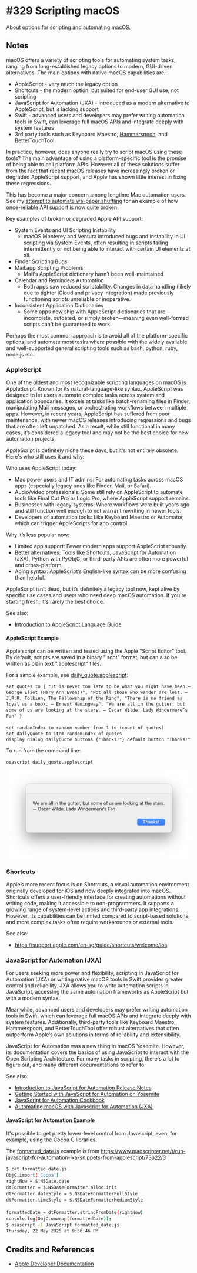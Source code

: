# #329 Scripting macOS

About options for scripting and automating macOS.

## Notes

macOS offers a variety of scripting tools for automating system tasks, ranging from long-established legacy options to modern, GUI-driven alternatives.
The main options with native macOS capabilities are:

* AppleScript - very much the legacy option
* Shortcuts - the modern option, but suited for end-user GUI use, not scripting
* JavaScript for Automation (JXA) - introduced as a modern alternative to AppleScript, but is lacking support
* Swift - advanced users and developers may prefer writing automation tools in Swift, can leverage full macOS APIs and integrate deeply with system features
* 3rd party tools such as Keyboard Maestro, [Hammerspoon](../../hammerspoon/), and BetterTouchTool

In practice, however, does anyone really try to script macOS using these tools?
The main advantage of using a platform-specific tool is the promise of being able to call platform APIs.
However all of these solutions suffer from the fact that recent macOS releases have increasingly broken or degraded AppleScript support,
and Apple has shown little interest in fixing these regressions.

This has become a major concern among longtime Mac automation users.
See my [attempt to automate wallpaper shuffling](../shuffle_wallpaper/)
for an example of how once-reliable API support is now quite broken.

Key examples of broken or degraded Apple API support:

* System Events and UI Scripting Instability
    * macOS Monterey and Ventura introduced bugs and instability in UI scripting via System Events, often resulting in scripts failing intermittently or not being able to interact with certain UI elements at all.
* Finder Scripting Bugs
* Mail.app Scripting Problems
    * Mail's AppleScript dictionary hasn’t been well-maintained
* Calendar and Reminders Automation
    * Both apps saw reduced scriptability. Changes in data handling (likely due to tighter iCloud and privacy integration) made previously functioning scripts unreliable or inoperative.
* Inconsistent Application Dictionaries
    * Some apps now ship with AppleScript dictionaries that are incomplete, outdated, or simply broken—meaning even well-formed scripts can't be guaranteed to work.

Perhaps the most common approach is to avoid all of the platform-specific options, and automate most tasks where possible with the
widely available and well-supported general scripting tools such as bash, python, ruby, node.js etc.

### AppleScript

One of the oldest and most recognizable scripting languages on macOS is AppleScript. Known for its natural-language-like syntax, AppleScript was designed to let users automate complex tasks across system and application boundaries. It excels at tasks like batch-renaming files in Finder, manipulating Mail messages, or orchestrating workflows between multiple apps. However, in recent years, AppleScript has suffered from poor maintenance, with newer macOS releases introducing regressions and bugs that are often left unpatched. As a result, while still functional in many cases, it’s considered a legacy tool and may not be the best choice for new automation projects.

AppleScript is definitely niche these days, but it's not entirely obsolete. Here's who still uses it and why:

Who uses AppleScript today:

* Mac power users and IT admins: For automating tasks across macOS apps (especially legacy ones like Finder, Mail, or Safari).
* Audio/video professionals: Some still rely on AppleScript to automate tools like Final Cut Pro or Logic Pro, where AppleScript support remains.
* Businesses with legacy systems: Where workflows were built years ago and still function well enough to not warrant rewriting in newer tools.
* Developers of automation tools: Like Keyboard Maestro or Automator, which can trigger AppleScripts for app control.

Why it’s less popular now:

* Limited app support: Fewer modern apps support AppleScript robustly.
* Better alternatives: Tools like Shortcuts, JavaScript for Automation (JXA), Python with PyObjC, or third-party APIs are often more powerful and cross-platform.
* Aging syntax: AppleScript’s English-like syntax can be more confusing than helpful.

AppleScript isn’t dead, but it’s definitely a legacy tool now, kept alive by specific use cases and users who need deep macOS automation. If you're starting fresh, it's rarely the best choice.

See also:

* [Introduction to AppleScript Language Guide](https://developer.apple.com/library/archive/documentation/AppleScript/Conceptual/AppleScriptLangGuide/introduction/ASLR_intro.html)

#### AppleScript Example

Apple script can be written and tested using the Apple "Script Editor" tool.
By default, scripts are saved in a binary ".scpt" format,
but can also be written as plain text ".applescript" files.

For a simple example, see [daily_quote.applescript](./daily_quote.applescript):

```applescript
set quotes to { "It is never too late to be what you might have been.— George Eliot (Mary Ann Evans)", "Not all those who wander are lost. — J.R.R. Tolkien, The Fellowship of the Ring", "There is no friend as loyal as a book. — Ernest Hemingway", "We are all in the gutter, but some of us are looking at the stars. — Oscar Wilde, Lady Windermere’s Fan" }

set randomIndex to random number from 1 to (count of quotes)
set dailyQuote to item randomIndex of quotes
display dialog dailyQuote buttons {"Thanks!"} default button "Thanks!"
```

To run from the command line:

```sh
osascript daily_quote.applescript
```

![daily_quote](./assets/daily_quote.png)

### Shortcuts

Apple’s more recent focus is on Shortcuts, a visual automation environment originally developed for iOS and now deeply integrated into macOS. Shortcuts offers a user-friendly interface for creating automations without writing code, making it accessible to non-programmers. It supports a growing range of system-level actions and third-party app integrations. However, its capabilities can be limited compared to script-based solutions, and more complex tasks often require workarounds or external tools.

See also:

* <https://support.apple.com/en-sg/guide/shortcuts/welcome/ios>

### JavaScript for Automation (JXA)

For users seeking more power and flexibility, scripting in JavaScript for Automation (JXA) or writing native macOS tools in Swift provides greater control and reliability. JXA allows you to write automation scripts in JavaScript, accessing the same automation frameworks as AppleScript but with a modern syntax.

Meanwhile, advanced users and developers may prefer writing automation tools in Swift, which can leverage full macOS APIs and integrate deeply with system features. Additionally, third-party tools like Keyboard Maestro, Hammerspoon, and BetterTouchTool offer robust alternatives that often outperform Apple’s own solutions in terms of reliability and extensibility.

JavaScript for Automation was a new thing in macOS Yosemite. However, its documentation covers the basics of using JavaScript to interact with the Open Scripting Architecture. For many tasks in scripting, there's a lot to figure out, and many different documentations to refer to.

See also:

* [Introduction to JavaScript for Automation Release Notes](https://developer.apple.com/library/archive/releasenotes/InterapplicationCommunication/RN-JavaScriptForAutomation/Articles/Introduction.html)
* [Getting Started with JavaScript for Automation on Yosemite](https://www.macstories.net/tutorials/getting-started-with-javascript-for-automation-on-yosemite/)
* [JavaScript for Automation Cookbook](https://github.com/JXA-Cookbook/JXA-Cookbook)
* [Automating macOS with Javascript for Automation (JXA)](https://github.com/josh-/automating-macOS-with-JXA-presentation/blob/master/Automating%20macOS%20with%20Javascript%20for%20Automation%20(JXA).md)

#### JavaScript for Automation  Example

It's possible to get pretty lower-level control from Javascript, even, for example, using the Cocoa C libraries.

The [formatted_date.js](./formatted_date.js)
example is from
<https://www.macscripter.net/t/run-javascript-for-automation-jxa-snippets-from-applescript/73622/3>

```sh
$ cat formatted_date.js
ObjC.import('Cocoa')
rightNow = $.NSDate.date
dtFormatter = $.NSDateFormatter.alloc.init
dtFormatter.dateStyle = $.NSDateFormatterFullStyle
dtFormatter.timeStyle = $.NSDateFormatterMediumStyle

formattedDate = dtFormatter.stringFromDate(rightNow)
console.log(ObjC.unwrap(formattedDate));
$ osascript -l JavaScript formatted_date.js
Thursday, 22 May 2025 at 9:56:46 PM
```

## Credits and References

* [Apple Developer Documentation](https://developer.apple.com/documentation)
